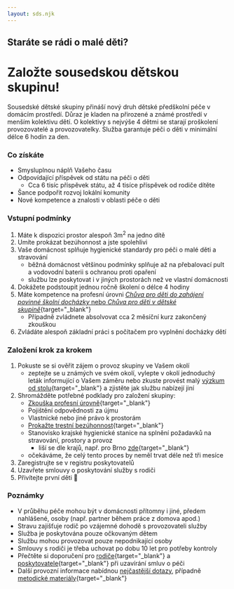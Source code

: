 ```yaml
---
layout: sds.njk
---
```


## Staráte se rádi o malé děti?

# Založte sousedskou dětskou skupinu!

Sousedské dětské skupiny přináší nový druh dětské předškolní péče v domácím prostředí. Důraz je kladen na přirozené a známé prostředí v menším kolektivu dětí. O kolektivy s nejvýše 4 dětmi se starají proškolení provozovatelé a provozovatelky. Služba garantuje péči o děti v minimální délce 6 hodin za den.

### Co získáte
-   Smysluplnou náplň Vašeho času
-   Odpovídající příspěvek od státu na péči o děti
    -   Cca 6 tisíc příspěvek státu, až 4 tisíce příspěvek od rodiče dítěte
-   Šance podpořit rozvoj lokální komunity
-   Nové kompetence a znalosti v oblasti péče o děti

### Vstupní podmínky
1. Máte k dispozici prostor alespoň 3m<sup>2</sup> na jedno dítě
2. Umíte prokázat bezúhonnost a jste spolehlivi
3. Vaše domácnost splňuje hygienické standardy pro péči o malé děti a stravování
    - běžná domácnost většinou podmínky splňuje až na přebalovací pult a vodovodní baterii s ochranou proti opaření
    - službu lze poskytovat i v jiných prostorách než ve vlastní domácnosti
4. Dokážete podstoupit jednou ročně školení o délce 4 hodiny
5. Máte kompetence na profesní úrovni [_Chůva pro děti do zahájení povinné školní docházky_ nebo _Chůva pro děti v dětské skupině_](https://www.mpsv.cz/documents/20142/225508/Odborn%C3%A9+kvalifikace+pe%C4%8Duj%C3%ADc%C3%AD+osoby+v+DS.pdf/063f8cbf-60c1-a2fb-a7c6-f05f98906484){target="_blank"}
    - Případně zvládnete absolvovat cca 2 měsíční kurz zakončený zkouškou
6. Zvládáte alespoň základní práci s počítačem pro vyplnění docházky dětí

### Založení krok za krokem
1. Pokuste se si ověřit zájem o provoz skupiny ve Vašem okolí
    - zeptejte se u známých ve svém okolí, vylepte v okolí jednoduchý leták informující o Vašem záměru nebo zkuste provést malý [výzkum od stolu](https://kisk.phil.muni.cz/100metod/vyzkum-od-stolu){target="_blank"} a zjistěte jak službu nabízejí jiní
2. Shromážděte potřebné podklady pro založení skupiny:
    - [Zkouška profesní úrovně](https://www.narodnikvalifikace.cz/kvalifikace-2054-Chuva_pro_deti_v_detske_skupine){target="_blank"}
    - Pojištění odpovědnosti za újmu
    - Vlastnické nebo jiné právo k prostorám
    - [Prokažte trestní bezúhonnost](https://www.mvcr.cz/clanek/vypis-z-rejstriku-trestu-lze-nove-ziskat-kdykoliv-kdekoliv-a-zdarma.aspx){target="_blank"}
    - Stanovisko krajské hygienické stanice na splnění požadavků na stravování, prostory a provoz
      - liší se dle krajů, např. pro Brno [zde](https://www.khsbrno.cz/?stav_menu=vzory){target="_blank"}
    - očekáváme, že celý tento proces by neměl trvat déle než tři mesíce
3. Zaregistrujte se v registru poskytovatelů
4. Uzavřete smlouvy o poskytování služby s rodiči
5. Přivítejte první děti 🙂

### Poznámky
-   V průběhu péče mohou být v domácnosti přítomny i jiné, předem nahlášené, osoby (např. partner během práce z domova apod.)
-   Stravu zajišťuje rodič po vzájemné dohodě s provozovateli služby
-   Služba je poskytována pouze očkovaným dětem
-   Službu mohou provozovat pouze nepodnikající osoby
-   Smlouvy s rodiči je třeba uchovat po dobu 10 let pro potřeby kontroly
-   Přečtěte si doporučení pro [rodiče](https://www.mpsv.cz/documents/20142/225508/Doporu%C4%8Den%C3%AD+pro+rodi%C4%8De+k+uzav%C3%ADr%C3%A1n%C3%AD+smluv+v+d%C4%9Btsk%C3%A9+skupin%C4%9B_16.3.pdf){target="_blank"} a [poskytovatele](https://www.mpsv.cz/documents/20142/225508/Doporuceni_uzavirani_smlyuv_v_DS.pdf){target="_blank"} při uzavírání smluv o péči
-   Další provozní informace nabídnou [nejčastější dotazy](https://www.mpsv.cz/web/cz/odpovedi-a-nejcastejsi-dotazy), případně [metodické materiály](https://www.mpsv.cz/web/cz/metodicke-materialy){target="_blank"}

